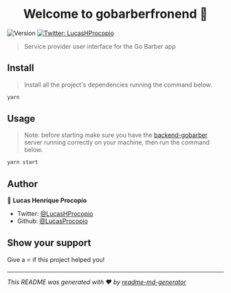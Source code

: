 <h1 align="center">Welcome to gobarberfronend 👋</h1>
<p>
  <img alt="Version" src="https://img.shields.io/badge/version-0.1.0-blue.svg?cacheSeconds=2592000" />
  <a href="https://twitter.com/LucasHProcopio" target="_blank">
    <img alt="Twitter: LucasHProcopio" src="https://img.shields.io/twitter/follow/LucasHProcopio.svg?style=social" />
  </a>
</p>

> Service provider user interface for the Go Barber app

## Install

> Install all the project's dependencies running the command below.

```sh
yarn
```

## Usage

> Note: before starting make sure you have the [backend-gobarber](https://github.com/LucasProcopio/backend-gobarber) server running correctly on your machine, then run the command  below.

```sh
yarn start
```

## Author

👤 **Lucas Henrique Procopio**

* Twitter: [@LucasHProcopio](https://twitter.com/LucasHProcopio)
* Github: [@LucasProcopio](https://github.com/LucasProcopio)

## Show your support

Give a ⭐️ if this project helped you!

***
_This README was generated with ❤️ by [readme-md-generator](https://github.com/kefranabg/readme-md-generator)_
